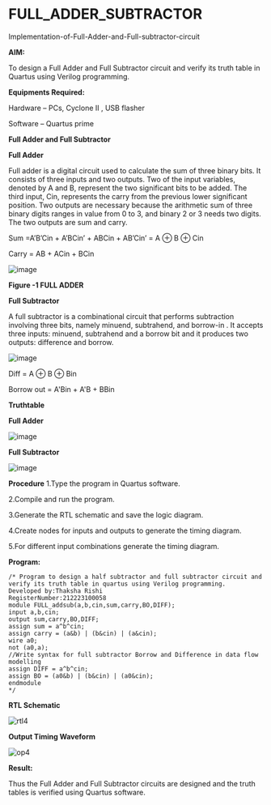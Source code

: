 # FULL_ADDER_SUBTRACTOR

Implementation-of-Full-Adder-and-Full-subtractor-circuit

**AIM:**

To design a Full Adder and Full Subtractor circuit and verify its truth table in Quartus using Verilog programming.

**Equipments Required:**

Hardware – PCs, Cyclone II , USB flasher

Software – Quartus prime

**Full Adder and Full Subtractor**

**Full Adder**

Full adder is a digital circuit used to calculate the sum of three binary bits. It consists of three inputs and two outputs. Two of the input variables, denoted by A and B, represent the two significant bits to be added. The third input, Cin, represents the carry from the previous lower significant position. Two outputs are necessary because the arithmetic sum of three binary digits ranges in value from 0 to 3, and binary 2 or 3 needs two digits. The two outputs are sum and carry.

Sum =A’B’Cin + A’BCin’ + ABCin + AB’Cin’ = A ⊕ B ⊕ Cin 

Carry = AB + ACin + BCin

![image](https://github.com/naavaneetha/FULL_ADDER_SUBTRACTOR/assets/154305477/0f30ba51-5ffb-4198-845f-18e054f675e7)

**Figure -1 FULL ADDER**

**Full Subtractor**

A full subtractor is a combinational circuit that performs subtraction involving three bits, namely minuend, subtrahend, and borrow-in . It accepts three inputs: minuend, subtrahend and a borrow bit and it produces two outputs: difference and borrow.

![image](https://github.com/naavaneetha/FULL_ADDER_SUBTRACTOR/assets/154305477/02b24f51-ab51-4304-9ad6-7b81ffc1ead5)

Diff = A ⊕ B ⊕ Bin 

Borrow out = A'Bin + A'B + BBin

**Truthtable**

**Full Adder**

![image](https://github.com/ThakshaRishi/FULL_ADDER_SUBTRACTOR/assets/144870423/4a28c599-0657-4d4f-a104-bf6434200c9f)

**Full Subtractor**

![image](https://github.com/ThakshaRishi/FULL_ADDER_SUBTRACTOR/assets/144870423/edc20060-a3b8-4b73-855d-f58018c1519c)

**Procedure**
1.Type the program in Quartus software.

2.Compile and run the program.

3.Generate the RTL schematic and save the logic diagram.

4.Create nodes for inputs and outputs to generate the timing diagram.

5.For different input combinations generate the timing diagram.

**Program:**
```
/* Program to design a half subtractor and full subtractor circuit and verify its truth table in quartus using Verilog programming.
Developed by:Thaksha Rishi
RegisterNumber:212223100058
module FULL_addsub(a,b,cin,sum,carry,BO,DIFF);
input a,b,cin;
output sum,carry,BO,DIFF;
assign sum = a^b^cin;
assign carry = (a&b) | (b&cin) | (a&cin);
wire a0;
not (a0,a);
//Write syntax for full subtractor Borrow and Difference in data flow modelling
assign DIFF = a^b^cin;
assign BO = (a0&b) | (b&cin) | (a0&cin);
endmodule
*/
```
**RTL Schematic**

![rtl4](https://github.com/ThakshaRishi/FULL_ADDER_SUBTRACTOR/assets/144870423/ceada9e0-eb56-42df-9658-4e34bd293652)

**Output Timing Waveform**

![op4](https://github.com/ThakshaRishi/FULL_ADDER_SUBTRACTOR/assets/144870423/5063811f-88a4-4cac-8b63-a2b6671ccb3d)

**Result:**

Thus the Full Adder and Full Subtractor circuits are designed and the truth tables is verified using Quartus software.



